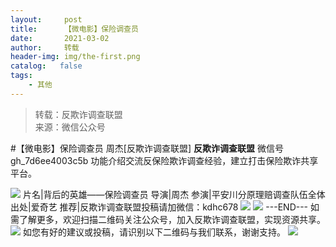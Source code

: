 ```yaml
---
layout:     post
title:      【微电影】保险调查员
date:       2021-03-02
author:     转载
header-img: img/the-first.png
catalog:   false
tags:
    - 其他
---
```


<blockquote><p>转载：反欺诈调查联盟<br>
来源：微信公众号</p></blockquote>

#【微电影】保险调查员
周杰[反欺诈调查联盟]
**反欺诈调查联盟**
微信号gh_7d6ee4003c5b
功能介绍交流反保险欺诈调查经验，建立打击保险欺诈共享平台。

![]({{site.baseurl}}/postimg/L6usUGPiatBQs5aPDY0Fiax1o1mvggzaHQgDGLsg4m9no823iayjtn6MtVClyLW5ap57X5coSSVicblHeVRVCzricvA.png)
片名|背后的英雄——保险调查员
导演|周杰
参演|平安川分原理赔调查队伍全体
出处|爱奇艺
推荐|反欺诈调查联盟投稿请加微信：kdhc678
![]({{site.baseurl}}/postimg/L6usUGPiatBSs5Yxdp5NU9dpdqWanE7Mq7XpTo0mwlia1gia9NNFGTRYKdpVvrK2KgpAPictg52F8U9sicXI1jQ1dzA.jpeg)
![]({{site.baseurl}}/postimg/L6usUGPiatBRHiaTnBLKdskSP3wYDcZtJf2f60h3UdpFM6GSwK7CCH2tbN5oylMEt626eF9adsGd1vhInpcsALqA.png)
\---END---
如需了解更多，欢迎扫描二维码关注公众号，加入反欺诈调查联盟，实现资源共享。
![]({{site.baseurl}}/postimg/L6usUGPiatBSs5Yxdp5NU9dpdqWanE7MqCqBlT3XLvPJX3Gf5uyzzsibZ3VPBdLY8ianrrF0435iblVibnnsnhQtsrA.png)
如您有好的建议或投稿，请识别以下二维码与我们联系，谢谢支持。
![]({{site.baseurl}}/postimg/L6usUGPiatBSs5Yxdp5NU9dpdqWanE7MqYb9n6jCLpxmhRibvYPhBANA3vIEcXaJUFdicjQialft2McicOcAlMC1W0g.png)
